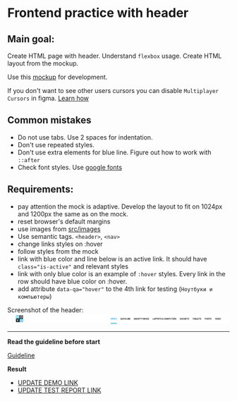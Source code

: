 # Frontend practice with header

## Main goal:
Create HTML page with header. Understand `flexbox` usage. Create
HTML layout from the mockup.

Use this [mockup](https://www.figma.com/file/KAV1NnDp7hgQtPnaD6XdOcnG/Moyo-Header?node-id=0%3A1)
for development.

If you don't want to see other users cursors you can disable `Multiplayer
Cursors` in figma. [Learn how](https://mate-academy.github.io/layout_task-guideline/figma.html#multiplayer-cursors)

## Common mistakes
* Do not use tabs. Use 2 spaces for indentation.
* Don't use repeated styles.
* Don't use extra elements for blue line. Figure out how to work with `::after`
* Check font styles. Use [google fonts](https://fonts.google.com/)

## Requirements:

* pay attention the mock is adaptive. Develop the layout to fit on 1024px and
1200px the same as on the mock.
* reset browser's default margins
* use images from [src/images](src/images)
* Use semantic tags. `<header>`, `<nav>`
* change links styles on :hover
* follow styles from the mock
* link with blue color and line below is an active link. It should have
 `class="is-active"` and relevant styles
* link with only blue color is an example of `:hover` styles. Every link in the
row should have blue color on :hover.
* add attribute `data-qa="hover"` to the 4th link for testing (`Ноутбуки и
компьютеры`)

Screenshot of the header:
![screenshot](./references/header-example.png)

---
**Read the guideline before start**

[Guideline](https://mate-academy.github.io/layout_task-guideline/)

**Result**

- [UPDATE DEMO LINK](https://ivansafiulin.github.io/layout_moyo-header/)
- [UPDATE TEST REPORT LINK](https://ivansafiulin.github.io/layout_moyo-header/report/html_report/)
